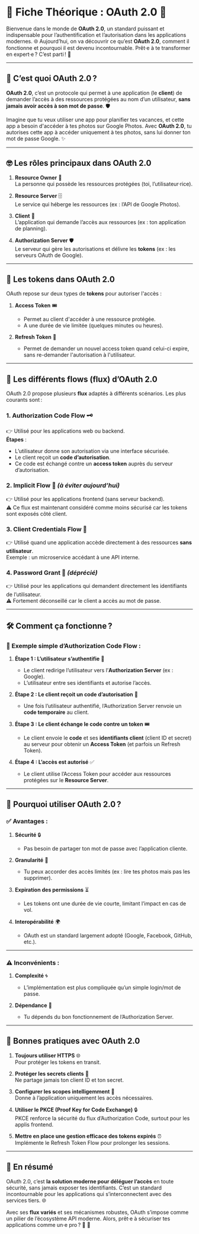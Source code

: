 # 🌟 Fiche Théorique : OAuth 2.0 🚀

Bienvenue dans le monde de **OAuth 2.0**, un standard puissant et indispensable pour l’authentification et l’autorisation dans les applications modernes. 🌐 Aujourd’hui, on va découvrir ce qu’est **OAuth 2.0**, comment il fonctionne et pourquoi il est devenu incontournable. Prêt·e à te transformer en expert·e ? C’est parti ! 🎉

---

## 🧐 C’est quoi OAuth 2.0 ?

**OAuth 2.0**, c’est un protocole qui permet à une application (le **client**) de demander l’accès à des ressources protégées au nom d’un utilisateur, **sans jamais avoir accès à son mot de passe**. 🛡️

Imagine que tu veux utiliser une app pour planifier tes vacances, et cette app a besoin d'accéder à tes photos sur Google Photos. Avec **OAuth 2.0**, tu autorises cette app à accéder uniquement à tes photos, sans lui donner ton mot de passe Google. ✨

---

## 🤓 Les rôles principaux dans OAuth 2.0

1. **Resource Owner** 🧑  
   La personne qui possède les ressources protégées (toi, l’utilisateur·rice).

2. **Resource Server** 🗄️  
   Le service qui héberge les ressources (ex : l’API de Google Photos).

3. **Client** 📱  
   L’application qui demande l’accès aux ressources (ex : ton application de planning).

4. **Authorization Server** 🛡️  
   Le serveur qui gère les autorisations et délivre les **tokens** (ex : les serveurs OAuth de Google).

---

## 🔑 Les tokens dans OAuth 2.0

OAuth repose sur deux types de **tokens** pour autoriser l'accès :

1. **Access Token** 🎟️

   - Permet au client d'accéder à une ressource protégée.
   - A une durée de vie limitée (quelques minutes ou heures).

2. **Refresh Token** 🔄
   - Permet de demander un nouvel access token quand celui-ci expire, sans re-demander l'autorisation à l'utilisateur.

---

## 🧩 Les différents **flows** (flux) d’OAuth 2.0

OAuth 2.0 propose plusieurs **flux** adaptés à différents scénarios. Les plus courants sont :

### 1. **Authorization Code Flow** 🗝️

👉 Utilisé pour les applications web ou backend.  
 **Étapes** :

- L’utilisateur donne son autorisation via une interface sécurisée.
- Le client reçoit un **code d’autorisation**.
- Ce code est échangé contre un **access token** auprès du serveur d’autorisation.

### 2. **Implicit Flow** 🚀 _(à éviter aujourd’hui)_

👉 Utilisé pour les applications frontend (sans serveur backend).  
 ⚠️ Ce flux est maintenant considéré comme moins sécurisé car les tokens sont exposés côté client.

### 3. **Client Credentials Flow** 🤝

👉 Utilisé quand une application accède directement à des ressources **sans utilisateur**.  
 Exemple : un microservice accédant à une API interne.

### 4. **Password Grant** 🔐 _(déprécié)_

👉 Utilisé pour les applications qui demandent directement les identifiants de l’utilisateur.  
 ⚠️ Fortement déconseillé car le client a accès au mot de passe.

---

## 🛠️ Comment ça fonctionne ?

### 🚦 Exemple simple d’Authorization Code Flow :

1. **Étape 1 : L’utilisateur s’authentifie** 🔑

   - Le client redirige l’utilisateur vers l’**Authorization Server** (ex : Google).
   - L’utilisateur entre ses identifiants et autorise l’accès.

2. **Étape 2 : Le client reçoit un code d’autorisation** 📜

   - Une fois l’utilisateur authentifié, l’Authorization Server renvoie un **code temporaire** au client.

3. **Étape 3 : Le client échange le code contre un token** 🎟️

   - Le client envoie le **code** et ses **identifiants client** (client ID et secret) au serveur pour obtenir un **Access Token** (et parfois un Refresh Token).

4. **Étape 4 : L’accès est autorisé** ✅
   - Le client utilise l’Access Token pour accéder aux ressources protégées sur le **Resource Server**.

---

## 🎯 Pourquoi utiliser OAuth 2.0 ?

### ✅ **Avantages** :

1. **Sécurité** 🔒

   - Pas besoin de partager ton mot de passe avec l’application cliente.

2. **Granularité** 🧐

   - Tu peux accorder des accès limités (ex : lire tes photos mais pas les supprimer).

3. **Expiration des permissions** ⏳

   - Les tokens ont une durée de vie courte, limitant l’impact en cas de vol.

4. **Interopérabilité** 🌍
   - OAuth est un standard largement adopté (Google, Facebook, GitHub, etc.).

---

### ⚠️ **Inconvénients** :

1. **Complexité** 🌀

   - L’implémentation est plus compliquée qu’un simple login/mot de passe.

2. **Dépendance** 🤝
   - Tu dépends du bon fonctionnement de l’Authorization Server.

---

## 🚨 Bonnes pratiques avec OAuth 2.0

1. **Toujours utiliser HTTPS** 🌐  
   Pour protéger les tokens en transit.

2. **Protéger les secrets clients** 🔑  
   Ne partage jamais ton client ID et ton secret.

3. **Configurer les scopes intelligemment** 🧐  
   Donne à l’application uniquement les accès nécessaires.

4. **Utiliser le PKCE (Proof Key for Code Exchange)** 🔒  
   PKCE renforce la sécurité du flux d’Authorization Code, surtout pour les applis frontend.

5. **Mettre en place une gestion efficace des tokens expirés** ⏰  
   Implémente le Refresh Token Flow pour prolonger les sessions.

---

## 🌈 En résumé

OAuth 2.0, c’est **la solution moderne pour déléguer l’accès** en toute sécurité, sans jamais exposer tes identifiants. C’est un standard incontournable pour les applications qui s’interconnectent avec des services tiers. 🌐

Avec ses **flux variés** et ses mécanismes robustes, OAuth s’impose comme un pilier de l’écosystème API moderne. Alors, prêt·e à sécuriser tes applications comme un·e pro ? 💪 🚀
